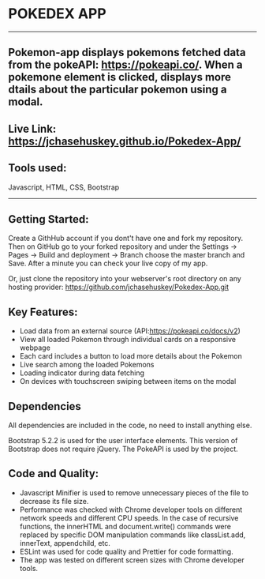 # POKEDEX APP

---

## Pokemon-app displays pokemons fetched data from the pokeAPI: https://pokeapi.co/. When a pokemone element is clicked, displays more dtails about the particular pokemon using a modal.

## Live Link: https://jchasehuskey.github.io/Pokedex-App/

## Tools used:

Javascript, HTML, CSS, Bootstrap

---

## Getting Started: 

Create a GithHub account if you dont't have one and fork my repository. Then on GitHub go to your forked repository and under the Settings -> Pages -> Build and deployment -> Branch choose the master branch and Save. After a minute you can check your live copy of my app.

Or, just clone the repository into your webserver's root directory on any hosting provider: https://github.com/jchasehuskey/Pokedex-App.git

## Key Features: 


* Load data from an external source (API:https://pokeapi.co/docs/v2)
* View all loaded Pokemon through individual cards on a responsive webpage
* Each card includes a button to load more details about the Pokemon
* Live search among the loaded Pokemons
* Loading indicator during data fetching
* On devices with touchscreen swiping between items on the modal


## Dependencies

All dependencies are included in the code, no need to install anything else.

Bootstrap 5.2.2 is used for the user interface elements. This version of Bootstrap does not require jQuery.
The PokeAPI is used by the project.


## Code and Quality:

* Javascript Minifier is used to remove unnecessary pieces of the file to decrease its file size.
* Performance was checked with Chrome developer tools on different network speeds and different CPU speeds. In the case of recursive functions, the innerHTML and document.write() commands were replaced by specific DOM manipulation commands like classList.add, innerText, appendchild, etc.
* ESLint was used for code quality and Prettier for code formatting.
* The app was tested on different screen sizes with Chrome developer tools.




